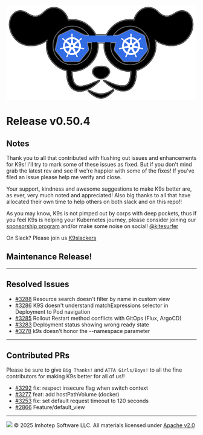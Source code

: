<img src="https://raw.githubusercontent.com/derailed/k9s/master/assets/k9s.png" align="center" width="800" height="auto"/>

# Release v0.50.4

## Notes

Thank you to all that contributed with flushing out issues and enhancements for K9s!
I'll try to mark some of these issues as fixed. But if you don't mind grab the latest rev
and see if we're happier with some of the fixes!
If you've filed an issue please help me verify and close.

Your support, kindness and awesome suggestions to make K9s better are, as ever, very much noted and appreciated!
Also big thanks to all that have allocated their own time to help others on both slack and on this repo!!

As you may know, K9s is not pimped out by corps with deep pockets, thus if you feel K9s is helping your Kubernetes journey,
please consider joining our [sponsorship program](https://github.com/sponsors/derailed) and/or make some noise on social! [@kitesurfer](https://twitter.com/kitesurfer)

On Slack? Please join us [K9slackers](https://join.slack.com/t/k9sers/shared_invite/zt-3360a389v-ElLHrb0Dp1kAXqYUItSAFA)

## Maintenance Release!

---

## Resolved Issues

* [#3288](https://github.com/derailed/k9s/issues/3288) Resource search doesn't filter by name in custom view
* [#3286](https://github.com/derailed/k9s/issues/3286) K9S doesn't understand matchExpressions selector in Deployment to Pod navigation
* [#3285](https://github.com/derailed/k9s/issues/3285) Rollout Restart method conflicts with GitOps (Flux, ArgoCD)
* [#3283](https://github.com/derailed/k9s/issues/3283) Deployment status showing wrong ready state
* [#3278](https://github.com/derailed/k9s/issues/3278) k9s doesn't honor the --namespace parameter

---

## Contributed PRs

Please be sure to give `Big Thanks!` and `ATTA Girls/Boys!` to all the fine contributors for making K9s better for all of us!!

* [#3292](https://github.com/derailed/k9s/pull/3292) fix: respect insecure flag when switch context
* [#3277](https://github.com/derailed/k9s/pull/3277) feat: add hostPathVolume (docker)
* [#3253](https://github.com/derailed/k9s/pull/3253) fix: set default request timeout to 120 seconds
* [#2866](https://github.com/derailed/k9s/pull/2866) Feature/default_view

---
<img src="https://raw.githubusercontent.com/derailed/k9s/master/assets/imhotep_logo.png" width="32" height="auto"/> © 2025 Imhotep Software LLC. All materials licensed under [Apache v2.0](http://www.apache.org/licenses/LICENSE-2.0)